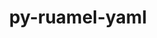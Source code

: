 ---
title: "py-ruamel-yaml"
layout: cache
categories: [package, develop]
meta: {"compilers": ["none"], "num_specs": 34, "num_specs_by_stack": {"e4s": 17, "e4s-neoverse-v2": 17, "root": 34}, "oss": ["ubuntu22.04"], "platforms": ["linux"], "stacks": ["e4s", "e4s-neoverse-v2", "root"], "targets": ["neoverse_v2", "x86_64_v3"], "versions": ["0.17.32"]}
spec_details: [{"compiler": "none", "hash": "4lqrlikts4voc4lvfg3s7dp6sy6o5zgm", "os": "ubuntu22.04", "platform": "linux", "size": "-", "stacks": ["e4s-neoverse-v2", "root"], "target": "neoverse_v2", "variants": ["build_system=python_pip"], "versions": ["0.17.32"]}, {"compiler": "none", "hash": "4qlkdiddwwbepq5ixyfodmc6ldeofswj", "os": "ubuntu22.04", "platform": "linux", "size": "-", "stacks": ["e4s", "root"], "target": "x86_64_v3", "variants": ["build_system=python_pip"], "versions": ["0.17.32"]}, {"compiler": "none", "hash": "566dr3iyx546o2aewfk5kqeisyi55gan", "os": "ubuntu22.04", "platform": "linux", "size": "-", "stacks": ["e4s-neoverse-v2", "root"], "target": "neoverse_v2", "variants": ["build_system=python_pip"], "versions": ["0.17.32"]}, {"compiler": "none", "hash": "5i7wluczu5d6ga723hdty55hjjw5pi65", "os": "ubuntu22.04", "platform": "linux", "size": "-", "stacks": ["e4s", "root"], "target": "x86_64_v3", "variants": ["build_system=python_pip"], "versions": ["0.17.32"]}, {"compiler": "none", "hash": "7b7ce4fvoppnudhk5fhassrhnjmgbh5i", "os": "ubuntu22.04", "platform": "linux", "size": "-", "stacks": ["e4s", "root"], "target": "x86_64_v3", "variants": ["build_system=python_pip"], "versions": ["0.17.32"]}, {"compiler": "none", "hash": "7kz2bxtqrdbtjtjyngqlfu7vlk6jenod", "os": "ubuntu22.04", "platform": "linux", "size": "-", "stacks": ["e4s-neoverse-v2", "root"], "target": "neoverse_v2", "variants": ["build_system=python_pip"], "versions": ["0.17.32"]}, {"compiler": "none", "hash": "bkftpmtnmvskq456s5r5bolo6rntu54z", "os": "ubuntu22.04", "platform": "linux", "size": "-", "stacks": ["e4s", "root"], "target": "x86_64_v3", "variants": ["build_system=python_pip"], "versions": ["0.17.32"]}, {"compiler": "none", "hash": "ccmgtqetmwlhaixvu2gfsozvlnjzbaa7", "os": "ubuntu22.04", "platform": "linux", "size": "-", "stacks": ["e4s-neoverse-v2", "root"], "target": "neoverse_v2", "variants": ["build_system=python_pip"], "versions": ["0.17.32"]}, {"compiler": "none", "hash": "ccwxdacz6yhr6ufgasvzkaiupq2niyao", "os": "ubuntu22.04", "platform": "linux", "size": "-", "stacks": ["e4s", "root"], "target": "x86_64_v3", "variants": ["build_system=python_pip"], "versions": ["0.17.32"]}, {"compiler": "none", "hash": "cpx7k5m5ayexa5pi3vgylnelz6gla7zt", "os": "ubuntu22.04", "platform": "linux", "size": "-", "stacks": ["e4s", "root"], "target": "x86_64_v3", "variants": ["build_system=python_pip"], "versions": ["0.17.32"]}, {"compiler": "none", "hash": "cu6acfrq4iyf3azen4czahvrtuebbt6v", "os": "ubuntu22.04", "platform": "linux", "size": "-", "stacks": ["e4s", "root"], "target": "x86_64_v3", "variants": ["build_system=python_pip"], "versions": ["0.17.32"]}, {"compiler": "none", "hash": "e27voh3r6ercyc7yhf5rjm4ryun3arg6", "os": "ubuntu22.04", "platform": "linux", "size": "-", "stacks": ["e4s-neoverse-v2", "root"], "target": "neoverse_v2", "variants": ["build_system=python_pip"], "versions": ["0.17.32"]}, {"compiler": "none", "hash": "e7e46bi63aduhgwqs4nfkfjyn6ewmgow", "os": "ubuntu22.04", "platform": "linux", "size": "-", "stacks": ["e4s-neoverse-v2", "root"], "target": "neoverse_v2", "variants": ["build_system=python_pip"], "versions": ["0.17.32"]}, {"compiler": "none", "hash": "efzsp4vnh4dqhlnkqdcdycyrheymmd35", "os": "ubuntu22.04", "platform": "linux", "size": "-", "stacks": ["e4s-neoverse-v2", "root"], "target": "neoverse_v2", "variants": ["build_system=python_pip"], "versions": ["0.17.32"]}, {"compiler": "none", "hash": "eo4lxbvof5i54nnfywdduvcvcrux37j5", "os": "ubuntu22.04", "platform": "linux", "size": "-", "stacks": ["e4s", "root"], "target": "x86_64_v3", "variants": ["build_system=python_pip"], "versions": ["0.17.32"]}, {"compiler": "none", "hash": "guby7etpm3nb445v2qxlhwramzv7qnmb", "os": "ubuntu22.04", "platform": "linux", "size": "-", "stacks": ["e4s", "root"], "target": "x86_64_v3", "variants": ["build_system=python_pip"], "versions": ["0.17.32"]}, {"compiler": "none", "hash": "hlch3b7pciy5oi55p3npfhqswhlzxuh5", "os": "ubuntu22.04", "platform": "linux", "size": "-", "stacks": ["e4s-neoverse-v2", "root"], "target": "neoverse_v2", "variants": ["build_system=python_pip"], "versions": ["0.17.32"]}, {"compiler": "none", "hash": "i2u424wubvbbwdv3evqbs5pvbunrpj2j", "os": "ubuntu22.04", "platform": "linux", "size": "-", "stacks": ["e4s-neoverse-v2", "root"], "target": "neoverse_v2", "variants": ["build_system=python_pip"], "versions": ["0.17.32"]}, {"compiler": "none", "hash": "i4kcbjhfmb3ix54z3fd5t7h37giklao7", "os": "ubuntu22.04", "platform": "linux", "size": "-", "stacks": ["e4s", "root"], "target": "x86_64_v3", "variants": ["build_system=python_pip"], "versions": ["0.17.32"]}, {"compiler": "none", "hash": "ibtfemoqbe24nvr7plzyjigmyveplh4k", "os": "ubuntu22.04", "platform": "linux", "size": "-", "stacks": ["e4s", "root"], "target": "x86_64_v3", "variants": ["build_system=python_pip"], "versions": ["0.17.32"]}, {"compiler": "none", "hash": "ikzrfq6jlfqoz5mjjohcgjsdtnmf5xdo", "os": "ubuntu22.04", "platform": "linux", "size": "-", "stacks": ["e4s-neoverse-v2", "root"], "target": "neoverse_v2", "variants": ["build_system=python_pip"], "versions": ["0.17.32"]}, {"compiler": "none", "hash": "jbvf7xfjzcyclqsei5jwg523754we5xr", "os": "ubuntu22.04", "platform": "linux", "size": "-", "stacks": ["e4s", "root"], "target": "x86_64_v3", "variants": ["build_system=python_pip"], "versions": ["0.17.32"]}, {"compiler": "none", "hash": "k5xuj3evxqcxrfysbcw4tgsua3fwm46f", "os": "ubuntu22.04", "platform": "linux", "size": "-", "stacks": ["e4s", "root"], "target": "x86_64_v3", "variants": ["build_system=python_pip"], "versions": ["0.17.32"]}, {"compiler": "none", "hash": "mgxp4bejq4tlzwscpapmkgy52s5knzoi", "os": "ubuntu22.04", "platform": "linux", "size": "-", "stacks": ["e4s", "root"], "target": "x86_64_v3", "variants": ["build_system=python_pip"], "versions": ["0.17.32"]}, {"compiler": "none", "hash": "o6zntrfzsdkbdueaanm76qzen5yztfcu", "os": "ubuntu22.04", "platform": "linux", "size": "-", "stacks": ["e4s", "root"], "target": "x86_64_v3", "variants": ["build_system=python_pip"], "versions": ["0.17.32"]}, {"compiler": "none", "hash": "oeu6ic4po32rxrhev26frvis6cifv5bm", "os": "ubuntu22.04", "platform": "linux", "size": "-", "stacks": ["e4s-neoverse-v2", "root"], "target": "neoverse_v2", "variants": ["build_system=python_pip"], "versions": ["0.17.32"]}, {"compiler": "none", "hash": "pcmztf7ltnegcykared3prdjzflxpcwa", "os": "ubuntu22.04", "platform": "linux", "size": "-", "stacks": ["e4s", "root"], "target": "x86_64_v3", "variants": ["build_system=python_pip"], "versions": ["0.17.32"]}, {"compiler": "none", "hash": "serhx7sicyrvuydkml2qpvvgq6vyl46a", "os": "ubuntu22.04", "platform": "linux", "size": "-", "stacks": ["e4s-neoverse-v2", "root"], "target": "neoverse_v2", "variants": ["build_system=python_pip"], "versions": ["0.17.32"]}, {"compiler": "none", "hash": "sf7rponlt64cfu7yccphfiwxl6zur6g7", "os": "ubuntu22.04", "platform": "linux", "size": "-", "stacks": ["e4s-neoverse-v2", "root"], "target": "neoverse_v2", "variants": ["build_system=python_pip"], "versions": ["0.17.32"]}, {"compiler": "none", "hash": "v5dyyfuunalki2uamnvutc3va7uvdour", "os": "ubuntu22.04", "platform": "linux", "size": "-", "stacks": ["e4s", "root"], "target": "x86_64_v3", "variants": ["build_system=python_pip"], "versions": ["0.17.32"]}, {"compiler": "none", "hash": "vizetwlsxajbzdqtgt6i5mz5wepms4i7", "os": "ubuntu22.04", "platform": "linux", "size": "-", "stacks": ["e4s-neoverse-v2", "root"], "target": "neoverse_v2", "variants": ["build_system=python_pip"], "versions": ["0.17.32"]}, {"compiler": "none", "hash": "vvyuy3igym57rj6y3jfqlagvo3kpqjxe", "os": "ubuntu22.04", "platform": "linux", "size": "-", "stacks": ["e4s-neoverse-v2", "root"], "target": "neoverse_v2", "variants": ["build_system=python_pip"], "versions": ["0.17.32"]}, {"compiler": "none", "hash": "w2bt5ltp5jpfk6sgidk64glqm6d4e55d", "os": "ubuntu22.04", "platform": "linux", "size": "-", "stacks": ["e4s-neoverse-v2", "root"], "target": "neoverse_v2", "variants": ["build_system=python_pip"], "versions": ["0.17.32"]}, {"compiler": "none", "hash": "xegtrjvgewo3acqfkl3gh7s4gzv637yz", "os": "ubuntu22.04", "platform": "linux", "size": "-", "stacks": ["e4s-neoverse-v2", "root"], "target": "neoverse_v2", "variants": ["build_system=python_pip"], "versions": ["0.17.32"]}]
---